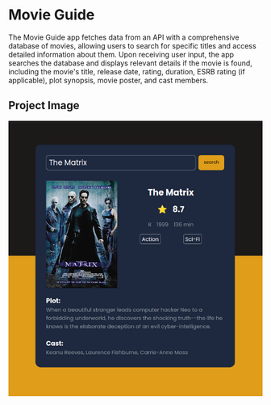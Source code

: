 
# Movie Guide
The Movie Guide app fetches data from an API with a comprehensive database of movies, allowing users to search for specific titles and access detailed information about them. Upon receiving user input, the app searches the database and displays relevant details if the movie is found, including the movie's title, release date, rating, duration, ESRB rating (if applicable), plot synopsis, movie poster, and cast members.

## Project Image

![image](11_img.png)
